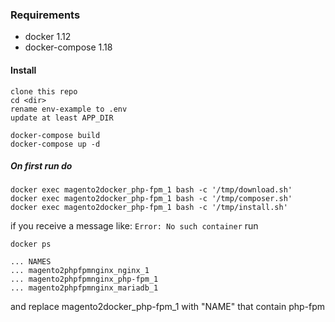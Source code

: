 ### Requirements
 - docker 1.12
 - docker-compose 1.18

#### Install
```
clone this repo
cd <dir>
rename env-example to .env
update at least APP_DIR
```

```
docker-compose build
docker-compose up -d
```

##### On first run do
```
docker exec magento2docker_php-fpm_1 bash -c '/tmp/download.sh'
docker exec magento2docker_php-fpm_1 bash -c '/tmp/composer.sh'
docker exec magento2docker_php-fpm_1 bash -c '/tmp/install.sh'
```

if you receive a message like: ` Error: No such container ` run

```
docker ps

... NAMES
... magento2phpfpmnginx_nginx_1
... magento2phpfpmnginx_php-fpm_1
... magento2phpfpmnginx_mariadb_1

```

and replace magento2docker_php-fpm_1 with "NAME" that contain php-fpm
